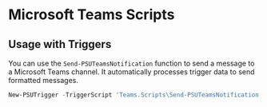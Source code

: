 # Microsoft Teams Scripts

## Usage with Triggers

You can use the `Send-PSUTeamsNotification` function to send a message to a Microsoft Teams channel. It automatically processes trigger data to send formatted messages.

```powershell
New-PSUTrigger -TriggerScript 'Teams.Scripts\Send-PSUTeamsNotification' -EventType JobFailed
```
